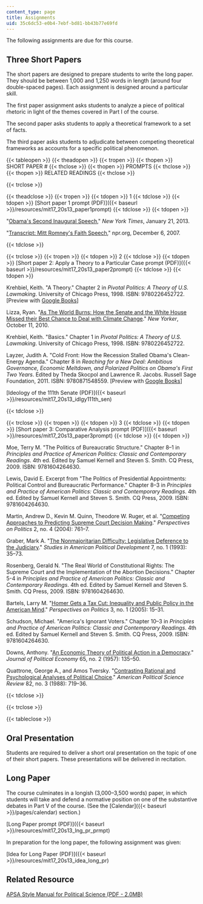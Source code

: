 ```yaml
---
content_type: page
title: Assignments
uid: 35c6dc53-e0b4-7ebf-bd81-bb43b77e69fd
---
```


The following assignments are due for this course.

Three Short Papers
------------------

The short papers are designed to prepare students to write the long paper. They should be between 1,000 and 1,250 words in length (around four double-spaced pages). Each assignment is designed around a particular skill.

The first paper assignment asks students to analyze a piece of political rhetoric in light of the themes covered in Part I of the course.

The second paper asks students to apply a theoretical framework to a set of facts.

The third paper asks students to adjudicate between competing theoretical frameworks as accounts for a specific political phenomenon.

{{< tableopen >}}
{{< theadopen >}}
{{< tropen >}}
{{< thopen >}}
SHORT PAPER #
{{< thclose >}}
{{< thopen >}}
PROMPTS
{{< thclose >}}
{{< thopen >}}
RELATED READINGS
{{< thclose >}}

{{< trclose >}}

{{< theadclose >}}
{{< tropen >}}
{{< tdopen >}}
1
{{< tdclose >}}
{{< tdopen >}}
[Short paper 1 prompt (PDF)]({{< baseurl >}}/resources/mit17_20s13_paper1prompt)
{{< tdclose >}}
{{< tdopen >}}


"[Obama's Second Inaugural Speech](http://www.nytimes.com/2013/01/21/us/politics/obamas-second-inaugural-speech.html?pagewanted=all&_r=0)," _New York Times_, January 21, 2013.

"[Transcript: Mitt Romney's Faith Speech](http://www.npr.org/templates/story/story.php?storyId=16969460)," npr.org, December 6, 2007.


{{< tdclose >}}

{{< trclose >}}
{{< tropen >}}
{{< tdopen >}}
2
{{< tdclose >}}
{{< tdopen >}}
[Short paper 2: Apply a Theory to a Particular Case prompt (PDF)]({{< baseurl >}}/resources/mit17_20s13_paper2prompt)
{{< tdclose >}}
{{< tdopen >}}


Krehbiel, Keith. "A Theory." Chapter 2 in _Pivotal Politics: A Theory of U.S. Lawmaking_. University of Chicago Press, 1998. ISBN: 9780226452722. \[Preview with [Google Books](http://books.google.com/books?id=M_oNZJw0DYgC&pg=PA20#v=onepage)\]

Lizza, Ryan. "[As The World Burns: How the Senate and the White House Missed their Best Chance to Deal with Climate Change](http://www.newyorker.com/reporting/2010/10/11/101011fa_fact_lizza)." _New Yorker_, October 11, 2010.

Krehbiel, Keith. "Basics." Chapter 1 in _Pivotal Politics: A Theory of U.S. Lawmaking_. University of Chicago Press, 1998. ISBN: 9780226452722.

Layzer, Judith A. "Cold Front: How the Recession Stalled Obama's Clean-Energy Agenda." Chapter 8 in _Reaching for a New Deal: Ambitious Governance, Economic Meltdown, and Polarized Politics on Obama's First Two Years_. Edited by Theda Skocpol and Lawrence R. Jacobs. Russell Sage Foundation, 2011. ISBN: 9780871548559. \[Preview with [Google Books](http://books.google.com/books?id=VJwirADAPzYC&pg=PA321#v=onepage)\]

[Ideology of the 111th Senate (PDF)]({{< baseurl >}}/resources/mit17_20s13_idlgy111th_sen)


{{< tdclose >}}

{{< trclose >}}
{{< tropen >}}
{{< tdopen >}}
3
{{< tdclose >}}
{{< tdopen >}}
[Short paper 3: Comparative Analysis prompt (PDF)]({{< baseurl >}}/resources/mit17_20s13_paper3prompt)
{{< tdclose >}}
{{< tdopen >}}


Moe, Terry M. "The Politics of Bureaucratic Structure." Chapter 8–1 in _Principles and Practice of American Politics: Classic and Contemporary Readings_. 4th ed. Edited by Samuel Kernell and Steven S. Smith. CQ Press, 2009. ISBN: 9781604264630.

Lewis, David E. Excerpt from "The Politics of Presidential Appointments: Political Control and Bureaucratic Performance." Chapter 8–3 in _Principles and Practice of American Politics: Classic and Contemporary Readings_. 4th ed. Edited by Samuel Kernell and Steven S. Smith. CQ Press, 2009. ISBN: 9781604264630.

Martin, Andrew D., Kevin M. Quinn, Theodore W. Ruger, et al. "[Competing Approaches to Predicting Supreme Court Decision Making](http://dx.doi.org/10.1017/S1537592704040502)." _Perspectives on Politics_ 2, no. 4 (2004): 761–7.

Graber, Mark A. "[The Nonmajoritarian Difficulty: Legislative Deference to the Judiciary](http://dx.doi.org/10.1017/S0898588X00000687)." _Studies in American Political Development_ 7, no. 1 (1993): 35–73.

Rosenberg, Gerald N. "The Real World of Constitutional Rights: The Supreme Court and the Implementation of the Abortion Decisions." Chapter 5-4 in _Principles and Practice of American Politics: Classic and Contemporary Readings_. 4th ed. Edited by Samuel Kernell and Steven S. Smith. CQ Press, 2009. ISBN: 9781604264630.

Bartels, Larry M. "[Homer Gets a Tax Cut: Inequality and Public Policy in the American Mind](http://dx.doi.org/10.1017/S1537592705050036)." _Perspectives on Politics_ 3, no. 1 (2005): 15–31.

Schudson, Michael. "America's Ignorant Voters." Chapter 10–3 in _Principles and Practice of American Politics: Classic and Contemporary Readings_. 4th ed. Edited by Samuel Kernell and Steven S. Smith. CQ Press, 2009. ISBN: 9781604264630.

Downs, Anthony. "[An Economic Theory of Political Action in a Democracy](http://www.jstor.org/stable/1827369)." _Journal of Political Economy_ 65, no. 2 (1957): 135–50.

Quattrone, George A., and Amos Tversky. "[Contrasting Rational and Psychological Analyses of Political Choice](http://www.jstor.org/stable/1962487)." _American Political Science Review_ 82, no. 3 (1988): 719–36.


{{< tdclose >}}

{{< trclose >}}

{{< tableclose >}}

Oral Presentation
-----------------

Students are required to deliver a short oral presentation on the topic of one of their short papers. These presentations will be delivered in recitation.

Long Paper
----------

The course culminates in a longish (3,000–3,500 words) paper, in which students will take and defend a normative position on one of the substantive debates in Part V of the course. (See the [Calendar]({{< baseurl >}}/pages/calendar) section.)

[Long Paper prompt (PDF)]({{< baseurl >}}/resources/mit17_20s13_lng_pr_prmpt)

In preparation for the long paper, the following assignment was given:

[Idea for Long Paper (PDF)]({{< baseurl >}}/resources/mit17_20s13_idea_long_pr)

Related Resource
----------------

[APSA Style Manual for Political Science (PDF - 2.0MB)](https://connect.apsanet.org/stylemanual/)